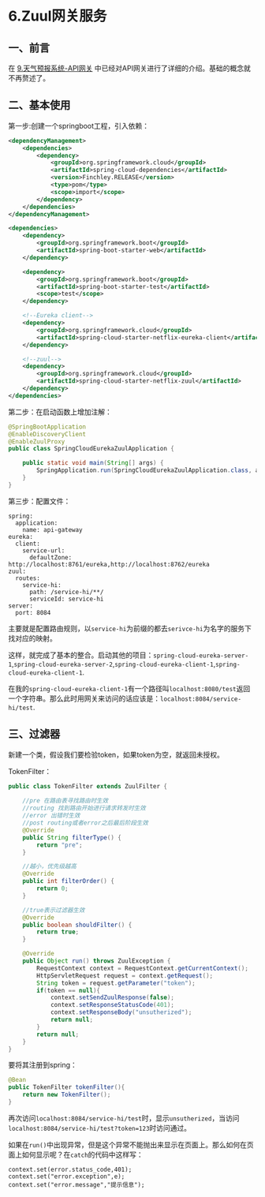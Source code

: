 # 6.Zuul网关服务

## 一、前言

在 [9.天气预报系统-API网关](https://github.com/sunweiguo/swgBook/blob/master/spring-cloud-weather-action/09/9.%E5%A4%A9%E6%B0%94%E9%A2%84%E6%8A%A5%E7%B3%BB%E7%BB%9F-API%E7%BD%91%E5%85%B3.md) 中已经对API网关进行了详细的介绍。基础的概念就不再赘述了。

## 二、基本使用

第一步:创建一个springboot工程，引入依赖：


```xml
<dependencyManagement>
    <dependencies>
        <dependency>
            <groupId>org.springframework.cloud</groupId>
            <artifactId>spring-cloud-dependencies</artifactId>
            <version>Finchley.RELEASE</version>
            <type>pom</type>
            <scope>import</scope>
        </dependency>
    </dependencies>
</dependencyManagement>

<dependencies>
    <dependency>
        <groupId>org.springframework.boot</groupId>
        <artifactId>spring-boot-starter-web</artifactId>
    </dependency>

    <dependency>
        <groupId>org.springframework.boot</groupId>
        <artifactId>spring-boot-starter-test</artifactId>
        <scope>test</scope>
    </dependency>

    <!--Eureka client-->
    <dependency>
        <groupId>org.springframework.cloud</groupId>
        <artifactId>spring-cloud-starter-netflix-eureka-client</artifactId>
    </dependency>

    <!--zuul-->
    <dependency>
        <groupId>org.springframework.cloud</groupId>
        <artifactId>spring-cloud-starter-netflix-zuul</artifactId>
    </dependency>
</dependencies>
```

第二步：在启动函数上增加注解：

```java
@SpringBootApplication
@EnableDiscoveryClient
@EnableZuulProxy
public class SpringCloudEurekaZuulApplication {

    public static void main(String[] args) {
        SpringApplication.run(SpringCloudEurekaZuulApplication.class, args);
    }
}
```
第三步：配置文件：
```
spring:
  application:
    name: api-gateway
eureka:
  client:
    service-url:
      defaultZone: http://localhost:8761/eureka,http://localhost:8762/eureka
zuul:
  routes:
    service-hi:
      path: /service-hi/**/
      serviceId: service-hi
server:
  port: 8084
```
主要就是配置路由规则，以`service-hi`为前缀的都去`serivce-hi`为名字的服务下找对应的映射。

这样，就完成了基本的整合。启动其他的项目：`spring-cloud-eureka-server-1`,`spring-cloud-eureka-server-2`,`spring-cloud-eureka-client-1`,`spring-cloud-eureka-client-1`.

在我的`spring-cloud-eureka-client-1`有一个路径叫`localhost:8080/test`返回一个字符串。那么此时用网关来访问的话应该是：`localhost:8084/service-hi/test`.


## 三、过滤器

新建一个类，假设我们要检验token，如果token为空，就返回未授权。

TokenFilter：


```java
public class TokenFilter extends ZuulFilter {
    
    //pre 在路由表寻找路由时生效
    //routing 找到路由开始进行请求转发时生效
    //error 出错时生效
    //post routing或者error之后最后阶段生效
    @Override
    public String filterType() {
        return "pre";
    }

    //越小，优先级越高
    @Override
    public int filterOrder() {
        return 0;
    }

    //true表示过滤器生效
    @Override
    public boolean shouldFilter() {
        return true;
    }

    @Override
    public Object run() throws ZuulException {
        RequestContext context = RequestContext.getCurrentContext();
        HttpServletRequest request = context.getRequest();
        String token = request.getParameter("token");
        if(token == null){
            context.setSendZuulResponse(false);
            context.setResponseStatusCode(401);
            context.setResponseBody("unsutherized");
            return null;
        }
        return null;
    }
}
```
要将其注册到spring：

```java
@Bean
public TokenFilter tokenFilter(){
    return new TokenFilter();
}
```
再次访问`localhost:8084/service-hi/test`时，显示`unsutherized`，当访问`localhost:8084/service-hi/test?token=123`时访问通过。

如果在`run()`中出现异常，但是这个异常不能抛出来显示在页面上。那么如何在页面上如何显示呢？在`catch`的代码中这样写：

```
context.set(error.status_code,401);
context.set("error.exception",e);
context.set("error.message","提示信息");
```